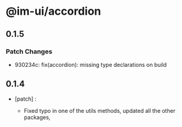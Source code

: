 # @im-ui/accordion

## 0.1.5

### Patch Changes

- 930234c: fix(accordion): missing type declarations on build

## 0.1.4

- [patch] :

  - Fixed typo in one of the utils methods, updated all the other packages,
